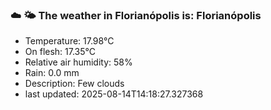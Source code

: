 ### ☁️ 🌤️  The weather in Florianópolis is: Florianópolis

- Temperature: 17.98°C
- On flesh: 17.35°C
- Relative air humidity: 58%
- Rain: 0.0 mm
- Description: Few clouds
- last updated: 2025-08-14T14:18:27.327368
